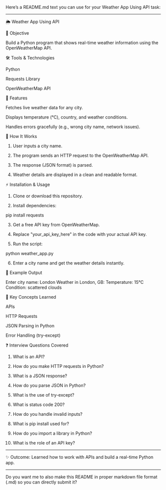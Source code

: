 Here’s a README.md text you can use for your Weather App Using API task:


---

🌦️ Weather App Using API

📌 Objective

Build a Python program that shows real-time weather information using the OpenWeatherMap API.

🛠️ Tools & Technologies

Python

Requests Library

OpenWeatherMap API


🚀 Features

Fetches live weather data for any city.

Displays temperature (°C), country, and weather conditions.

Handles errors gracefully (e.g., wrong city name, network issues).


📖 How It Works

1. User inputs a city name.


2. The program sends an HTTP request to the OpenWeatherMap API.


3. The response (JSON format) is parsed.


4. Weather details are displayed in a clean and readable format.



⚡ Installation & Usage

1. Clone or download this repository.


2. Install dependencies:

pip install requests


3. Get a free API key from OpenWeatherMap.


4. Replace "your_api_key_here" in the code with your actual API key.


5. Run the script:

python weather_app.py


6. Enter a city name and get the weather details instantly.



📝 Example Output

Enter city name: London
Weather in London, GB:
Temperature: 15°C
Condition: scattered clouds

🔑 Key Concepts Learned

APIs

HTTP Requests

JSON Parsing in Python

Error Handling (try-except)


❓ Interview Questions Covered

1. What is an API?


2. How do you make HTTP requests in Python?


3. What is a JSON response?


4. How do you parse JSON in Python?


5. What is the use of try-except?


6. What is status code 200?


7. How do you handle invalid inputs?


8. What is pip install used for?


9. How do you import a library in Python?


10. What is the role of an API key?




---

✨ Outcome: Learned how to work with APIs and build a real-time Python app.


---

Do you want me to also make this README in proper markdown file format (.md) so you can directly submit it?

